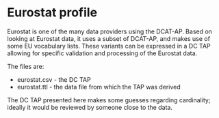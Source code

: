 # Eurostat profile

Eurostat is one of the many data providers using the DCAT-AP. Based on looking at Eurostat data, it uses a subset of DCAT-AP, and makes use of some EU vocabulary lists. These variants can be expressed in a DC TAP allowing for specific validation and processing of the Eurostat data.

The files are:
* eurostat.csv - the DC TAP
* eurostat.ttl - the data file from which the TAP was derived

The DC TAP presented here makes some guesses regarding cardinality; ideally it would be reviewed by someone close to the data.
